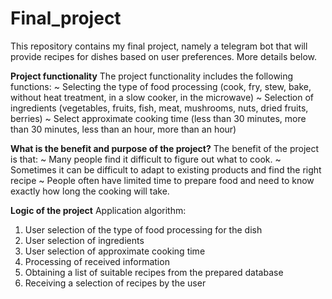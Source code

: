 # Final_project
This repository contains my final project, namely a telegram bot that will provide recipes for dishes based on user preferences. More details below.

**Project functionality**
The project functionality includes the following functions:
~ Selecting the type of food processing (cook, fry, stew, bake, without heat treatment, in a slow cooker, in the microwave)
~ Selection of ingredients (vegetables, fruits, fish, meat, mushrooms, nuts, dried fruits, berries)
~ Select approximate cooking time (less than 30 minutes, more than 30 minutes, less than an hour, more than an hour)

**What is the benefit and purpose of the project?**
The benefit of the project is that:
~ Many people find it difficult to figure out what to cook.
~ Sometimes it can be difficult to adapt to existing products and find the right recipe
~ People often have limited time to prepare food and need to know exactly how long the cooking will take.

**Logic of the project**
Application algorithm:
1) User selection of the type of food processing for the dish
2) User selection of ingredients
3) User selection of approximate cooking time
4) Processing of received information
5) Obtaining a list of suitable recipes from the prepared database
6) Receiving a selection of recipes by the user
